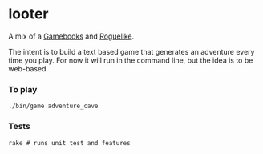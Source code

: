 # looter


A mix of a [Gamebooks](http://en.wikipedia.org/wiki/Gamebook) and [Roguelike](http://en.wikipedia.org/wiki/Roguelike).

The intent is to build a text based game that generates an adventure every time you play. For now it will run in the command line, but the idea is to be web-based.

###  To play

    ./bin/game adventure_cave
    
    
### Tests

    rake # runs unit test and features
